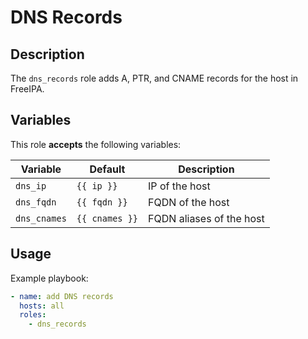 DNS Records
===========

Description
-----------

The `dns_records` role adds A, PTR, and CNAME records for the host in FreeIPA.


Variables
---------

This role **accepts** the following variables:

Variable     | Default        | Description
-------------|----------------|------------
`dns_ip`     | `{{ ip }}`     | IP of the host
`dns_fqdn`   | `{{ fqdn }}`   | FQDN of the host
`dns_cnames` | `{{ cnames }}` | FQDN aliases of the host


Usage
-----

Example playbook:

````yaml
- name: add DNS records
  hosts: all
  roles:
    - dns_records
````
